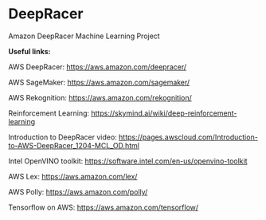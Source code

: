 # DeepRacer

Amazon DeepRacer Machine Learning Project

**Useful links:**

AWS DeepRacer: <https://aws.amazon.com/deepracer/>

AWS SageMaker: <https://aws.amazon.com/sagemaker/>

AWS Rekognition: <https://aws.amazon.com/rekognition/>

Reinforcement Learning: <https://skymind.ai/wiki/deep-reinforcement-learning>

Introduction to DeepRacer video: <https://pages.awscloud.com/Introduction-to-AWS-DeepRacer_1204-MCL_OD.html>

Intel OpenVINO toolkit: <https://software.intel.com/en-us/openvino-toolkit>

AWS Lex: <https://aws.amazon.com/lex/>

AWS Polly: <https://aws.amazon.com/polly/>

Tensorflow on AWS: <https://aws.amazon.com/tensorflow/>
